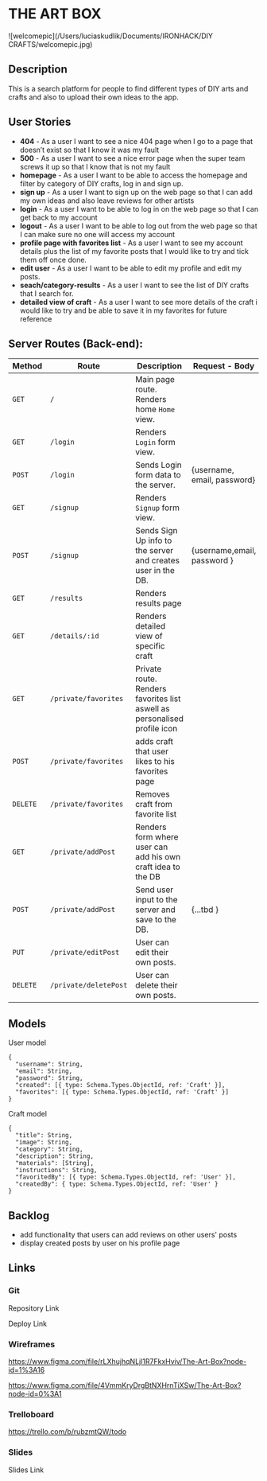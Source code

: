 # THE ART BOX

![welcomepic](/Users/luciaskudlik/Documents/IRONHACK/DIY CRAFTS/welcomepic.jpg)

## Description

This is a search platform for people to find different types of DIY arts and crafts and also to upload their own ideas to the app.

## User Stories

- **404** - As a user I want to see a nice 404 page when I go to a page that doesn’t exist so that I know it was my fault
- **500** - As a user I want to see a nice error page when the super team screws it up so that I know that is not my fault
- **homepage** - As a user I want to be able to access the homepage and filter by category of DIY crafts, log in and sign up.
- **sign up** - As a user I want to sign up on the web page so that I can add my own ideas and also leave reviews for other artists
- **login** - As a user I want to be able to log in on the web page so that I can get back to my account
- **logout** - As a user I want to be able to log out from the web page so that I can make sure no one will access my account
- **profile page with favorites list** - As a user I want to see my account details plus the list of my favorite posts that I would like to try and tick them off once done.
- **edit user** - As a user I want to be able to edit my profile and edit my posts.
- **seach/category-results** - As a user I want to see the list of DIY crafts that I search for.
- **detailed view of craft** - As a user I want to see more details of the craft i would like to try and be able to save it in my favorites for future reference

## Server Routes (Back-end):

| **Method** | **Route**             | **Description**                                                           | Request - Body              |
| ---------- | --------------------- | ------------------------------------------------------------------------- | --------------------------- |
| `GET`      | `/`                   | Main page route. Renders home `Home` view.                                |                             |
| `GET`      | `/login`              | Renders `Login` form view.                                                |                             |
| `POST`     | `/login`              | Sends Login form data to the server.                                      | {username, email, password} |
| `GET`      | `/signup`             | Renders `Signup` form view.                                               |                             |
| `POST`     | `/signup`             | Sends Sign Up info to the server and creates user in the DB.              | {username,email, password } |
| `GET`      | `/results`            | Renders results page                                                      |                             |
| `GET`      | `/details/:id`        | Renders detailed view of specific craft                                   |                             |
| `GET`      | `/private/favorites`  | Private route. Renders favorites list aswell as personalised profile icon |                             |
| `POST`     | `/private/favorites`  | adds craft that user likes to his favorites page                          |                             |
| `DELETE`   | `/private/favorites`  | Removes craft from favorite list                                          |                             |
| `GET`      | `/private/addPost`    | Renders form where user can add his own craft idea to the DB              |                             |
| `POST`     | `/private/addPost`    | Send user input to the server and save to the DB.                         | {...tbd }                   |
| `PUT`      | `/private/editPost`   | User can edit their own posts.                                            |                             |
| `DELETE`   | `/private/deletePost` | User can delete their own posts.                                          |                             |

## Models

User model

```
{
  "username": String,
  "email": String,
  "password": String,
  "created": [{ type: Schema.Types.ObjectId, ref: 'Craft' }],
  "favorites": [{ type: Schema.Types.ObjectId, ref: 'Craft' }]
}
```

Craft model

```
{
  "title": String,
  "image": String,
  "category": String,
  "description": String,
  "materials": [String],
  "instructions": String,
  "favoritedBy": [{ type: Schema.Types.ObjectId, ref: 'User' }],
  "createdBy": { type: Schema.Types.ObjectId, ref: 'User' }
}
```

## Backlog

- add functionality that users can add reviews on other users' posts
- display created posts by user on his profile page

## Links

### Git

Repository Link

Deploy Link

### Wireframes

https://www.figma.com/file/rLXhujhqNLjl1R7FkxHviv/The-Art-Box?node-id=1%3A16

https://www.figma.com/file/4VmmKryDrgBtNXHrnTiXSw/The-Art-Box?node-id=0%3A1

### Trelloboard

https://trello.com/b/rubzmtQW/todo

### Slides

Slides Link
